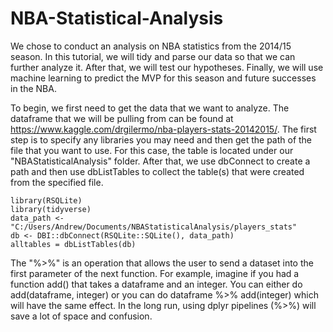 # NBA-Statistical-Analysis


We chose to conduct an analysis on NBA statistics from the 2014/15 season. In this tutorial, we will tidy and parse our data so that we can further analyze it. After that, we will test our hypotheses. Finally, we will use machine learning to predict the MVP for this season and future successes in the NBA. 

To begin, we first need to get the data that we want to analyze. The dataframe that we will be pulling from can be found at https://www.kaggle.com/drgilermo/nba-players-stats-20142015/. The first step is to specify any libraries you may need and then get the path of the file that you want to use. For this case, the table is located under our "NBAStatisticalAnalysis" folder. After that, we use dbConnect to create a path and then use dbListTables to collect the table(s) that were created from the specified file. 

```{r setup}
library(RSQLite)
library(tidyverse)
data_path <- "C:/Users/Andrew/Documents/NBAStatisticalAnalysis/players_stats"
db <- DBI::dbConnect(RSQLite::SQLite(), data_path)
alltables = dbListTables(db)
```


The "%>%" is an operation that allows the user to send a dataset into the first parameter of the next function. For example, imagine if you had a function add() that takes a dataframe and an integer. You can either do add(dataframe, integer) or you can do dataframe %>% add(integer) which will have the same effect. In the long run, using dplyr pipelines (%>%) will save a lot of space and confusion. 
